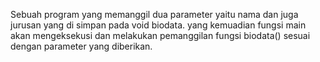 Sebuah program yang memanggil dua parameter yaitu nama dan juga jurusan yang di simpan pada void biodata.
yang kemuadian fungsi main akan mengeksekusi dan melakukan pemanggilan fungsi biodata() sesuai dengan parameter yang diberikan.